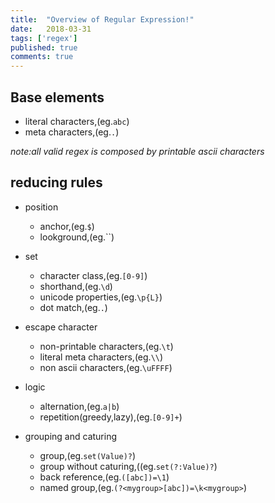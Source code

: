 ```yaml
---
title:  "Overview of Regular Expression!"
date:   2018-03-31
tags: ['regex']
published: true
comments: true
---
```


## Base elements
  - literal characters,(eg.`abc`)
  - meta characters,(eg.`.`)

  *note:all valid regex is composed by printable ascii characters*

## reducing rules
  
  - position
    - anchor,(eg.`$`)
    - lookground,(eg.``)

  - set
    - character class,(eg.`[0-9]`)
    - shorthand,(eg.`\d`)
    - unicode properties,(eg.`\p{L}`)
    - dot match,(eg.`.`)

  - escape character
    - non-printable characters,(eg.`\t`)
    - literal meta characters,(eg.`\\`)
    - non ascii characters,(eg.`\uFFFF`)

  - logic
    - alternation,(eg.`a|b`)
    - repetition(greedy,lazy),(eg.`[0-9]+`)

  - grouping and caturing
    - group,(eg.`set(Value)?`)
    - group without caturing,((eg.`set(?:Value)?`)
    - back reference,(eg.`([abc])=\1`)
    - named group,(eg.`(?<mygroup>[abc])=\k<mygroup>`)
